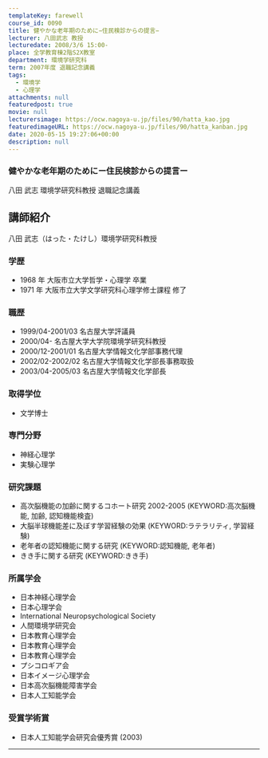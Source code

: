 ```yaml
---
templateKey: farewell
course_id: 0090
title: 健やかな老年期のために−住民検診からの提言−
lecturer: 八田武志 教授
lecturedate: 2008/3/6 15:00-
place: 全学教育棟2階S2X教室
department: 環境学研究科
term: 2007年度 退職記念講義
tags:
  - 環境学
  - 心理学
attachments: null
featuredpost: true
movie: null
lecturersimage: https://ocw.nagoya-u.jp/files/90/hatta_kao.jpg
featuredimageURL: https://ocw.nagoya-u.jp/files/90/hatta_kanban.jpg
date: 2020-05-15 19:27:06+00:00
description: null
---
```


### 健やかな老年期のためにー住民検診からの提言ー

八田 武志 環境学研究科教授 退職記念講義

## 講師紹介

八田 武志（はった・たけし）環境学研究科教授

### 学歴

- 1968 年 大阪市立大学哲学・心理学 卒業
- 1971 年 大阪市立大学文学研究科心理学修士課程 修了

### 職歴

- 1999/04-2001/03 名古屋大学評議員
- 2000/04- 名古屋大学大学院環境学研究科教授
- 2000/12-2001/01 名古屋大学情報文化学部事務代理
- 2002/02-2002/02 名古屋大学情報文化学部長事務取扱
- 2003/04-2005/03 名古屋大学情報文化学部長

### 取得学位

- 文学博士

### 専門分野

- 神経心理学
- 実験心理学

### 研究課題

- 高次脳機能の加齢に関するコホート研究 2002-2005 (KEYWORD:高次脳機能, 加齢, 認知機能検査)
- 大脳半球機能差に及ぼす学習経験の効果 (KEYWORD:ラテラリティ, 学習経験)
- 老年者の認知機能に関する研究 (KEYWORD:認知機能, 老年者)
- きき手に関する研究 (KEYWORD:きき手)

### 所属学会

- 日本神経心理学会
- 日本心理学会
- International Neuropsychological Society
- 人間環境学研究会
- 日本教育心理学会
- 日本教育心理学会
- 日本教育心理学会
- プシコロギア会
- 日本イメージ心理学会
- 日本高次脳機能障害学会
- 日本人工知能学会

### 受賞学術賞

- 日本人工知能学会研究会優秀賞 (2003)

---
